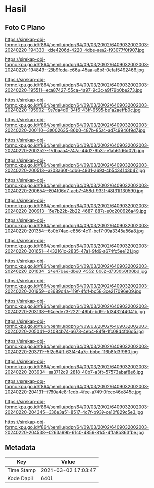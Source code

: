 # Hasil

## Foto C Plano

https://sirekap-obj-formc.kpu.go.id/f864/pemilu/pdpr/64/09/03/20/02/6409032002003-20240220-194330--dde4206d-4220-4dbe-aea2-f93077f0f907.jpg

https://sirekap-obj-formc.kpu.go.id/f864/pemilu/pdpr/64/09/03/20/02/6409032002003-20240220-194849--28b9fcda-c66a-45aa-a8b8-0efaf5492466.jpg

https://sirekap-obj-formc.kpu.go.id/f864/pemilu/pdpr/64/09/03/20/02/6409032002003-20240220-195511--eca87427-55ca-4a97-9c3c-a9f79b0be273.jpg

https://sirekap-obj-formc.kpu.go.id/f864/pemilu/pdpr/64/09/03/20/02/6409032002003-20240220-195902--9e7da4d9-34f6-43ff-9595-be1a2aeffb0c.jpg

https://sirekap-obj-formc.kpu.go.id/f864/pemilu/pdpr/64/09/03/20/02/6409032002003-20240220-200110--30002635-86b0-487b-85a4-ad7c9946f9d7.jpg

https://sirekap-obj-formc.kpu.go.id/f864/pemilu/pdpr/64/09/03/20/02/6409032002003-20240220-200252--17dbaaa4-747a-44d2-9b3a-e1ab61d6d02b.jpg

https://sirekap-obj-formc.kpu.go.id/f864/pemilu/pdpr/64/09/03/20/02/6409032002003-20240220-200513--a803a60f-cdb6-4931-a693-4b5434143b47.jpg

https://sirekap-obj-formc.kpu.go.id/f864/pemilu/pdpr/64/09/03/20/02/6409032002003-20240220-200654--804f06d7-acb7-458d-9331-48f31f130590.jpg

https://sirekap-obj-formc.kpu.go.id/f864/pemilu/pdpr/64/09/03/20/02/6409032002003-20240220-200913--15e7b22b-2b22-4687-887e-e0c200626a49.jpg

https://sirekap-obj-formc.kpu.go.id/f864/pemilu/pdpr/64/09/03/20/02/6409032002003-20240220-201354--6b0b74ac-c856-4c11-bcf7-09a3345a56a8.jpg

https://sirekap-obj-formc.kpu.go.id/f864/pemilu/pdpr/64/09/03/20/02/6409032002003-20240220-201651--4432161c-2835-47a1-9fd9-a674fc5ee121.jpg

https://sirekap-obj-formc.kpu.go.id/f864/pemilu/pdpr/64/09/03/20/02/6409032002003-20240220-201834--24e47bae-dbe0-4352-8662-d7330b0f08bd.jpg

https://sirekap-obj-formc.kpu.go.id/f864/pemilu/pdpr/64/09/03/20/02/6409032002003-20240220-201959--d3689d4a-119f-4fdf-bc58-3ce217096e09.jpg

https://sirekap-obj-formc.kpu.go.id/f864/pemilu/pdpr/64/09/03/20/02/6409032002003-20240220-203138--94cede73-222f-49bb-bd9a-fd343244041b.jpg

https://sirekap-obj-formc.kpu.go.id/f864/pemilu/pdpr/64/09/03/20/02/6409032002003-20240220-205041--24084b74-a673-4eb4-84f9-1fc08d4f46d5.jpg

https://sirekap-obj-formc.kpu.go.id/f864/pemilu/pdpr/64/09/03/20/02/6409032002003-20240220-203711--5f2c84ff-63f4-4a7c-bbbc-116b8fd3f980.jpg

https://sirekap-obj-formc.kpu.go.id/f864/pemilu/pdpr/64/09/03/20/02/6409032002003-20240220-203934--aa3712c9-2818-40b7-a3fb-57573abaf8e6.jpg

https://sirekap-obj-formc.kpu.go.id/f864/pemilu/pdpr/64/09/03/20/02/6409032002003-20240220-204131--f760a4e8-1cdb-4fee-a749-0fccc46e845c.jpg

https://sirekap-obj-formc.kpu.go.id/f864/pemilu/pdpr/64/09/03/20/02/6409032002003-20240220-204345--336e3a51-8517-4c7f-b939-ce10f829c5e3.jpg

https://sirekap-obj-formc.kpu.go.id/f864/pemilu/pdpr/64/09/03/20/02/6409032002003-20240220-204538--0263a99b-61c0-4856-81c5-4ffa8b863fbe.jpg


## Metadata

| Key        | Value               |
| ---------- | ------------------- |
| Time Stamp | 2024-03-02 17:03:47 |
| Kode Dapil | 6401                |



